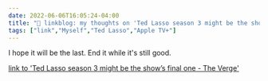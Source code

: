 ```yaml
---
date: 2022-06-06T16:05:24-04:00
title: "🔗 linkblog: my thoughts on 'Ted Lasso season 3 might be the show’s final one - The Verge'"
tags: ["link","Myself","Ted Lasso","Apple TV+"]
---
```

I hope it will be the last. End it while it's still good.
 

[link to 'Ted Lasso season 3 might be the show’s final one - The Verge'](https://www.theverge.com/2022/6/6/23156877/ted-lasso-season-3-last-final)

